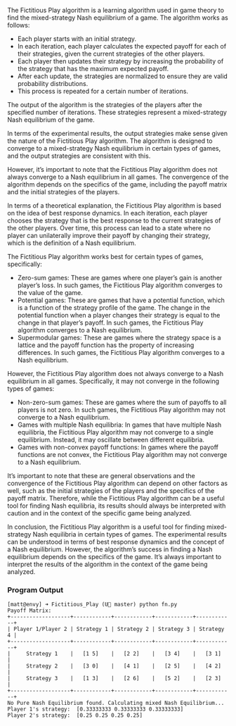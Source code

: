 The Fictitious Play algorithm is a learning algorithm used in game theory to find the mixed-strategy Nash equilibrium of a game. The algorithm works as follows:

- Each player starts with an initial strategy.
- In each iteration, each player calculates the expected payoff for each of their strategies, given the current strategies of the other players.
- Each player then updates their strategy by increasing the probability of the strategy that has the maximum expected payoff.
- After each update, the strategies are normalized to ensure they are valid probability distributions.
- This process is repeated for a certain number of iterations.

The output of the algorithm is the strategies of the players after the specified number of iterations. These strategies represent a mixed-strategy Nash equilibrium of the game.

In terms of the experimental results, the output strategies make sense given the nature of the Fictitious Play algorithm. The algorithm is designed to converge to a mixed-strategy Nash equilibrium in certain types of games, and the output strategies are consistent with this.

However, it’s important to note that the Fictitious Play algorithm does not always converge to a Nash equilibrium in all games. The convergence of the algorithm depends on the specifics of the game, including the payoff matrix and the initial strategies of the players.

In terms of a theoretical explanation, the Fictitious Play algorithm is based on the idea of best response dynamics. In each iteration, each player chooses the strategy that is the best response to the current strategies of the other players. Over time, this process can lead to a state where no player can unilaterally improve their payoff by changing their strategy, which is the definition of a Nash equilibrium.

The Fictitious Play algorithm works best for certain types of games, specifically:

- Zero-sum games: These are games where one player’s gain is another player’s loss. In such games, the Fictitious Play algorithm converges to the value of the game.
- Potential games: These are games that have a potential function, which is a function of the strategy profile of the game. The change in the potential function when a player changes their strategy is equal to the change in that player’s payoff. In such games, the Fictitious Play algorithm converges to a Nash equilibrium.
- Supermodular games: These are games where the strategy space is a lattice and the payoff function has the property of increasing differences. In such games, the Fictitious Play algorithm converges to a Nash equilibrium.

However, the Fictitious Play algorithm does not always converge to a Nash equilibrium in all games. Specifically, it may not converge in the following types of games:

- Non-zero-sum games: These are games where the sum of payoffs to all players is not zero. In such games, the Fictitious Play algorithm may not converge to a Nash equilibrium.
- Games with multiple Nash equilibria: In games that have multiple Nash equilibria, the Fictitious Play algorithm may not converge to a single equilibrium. Instead, it may oscillate between different equilibria.
- Games with non-convex payoff functions: In games where the payoff functions are not convex, the Fictitious Play algorithm may not converge to a Nash equilibrium.

It’s important to note that these are general observations and the convergence of the Fictitious Play algorithm can depend on other factors as well, such as the initial strategies of the players and the specifics of the payoff matrix. Therefore, while the Fictitious Play algorithm can be a useful tool for finding Nash equilibria, its results should always be interpreted with caution and in the context of the specific game being analyzed.

In conclusion, the Fictitious Play algorithm is a useful tool for finding mixed-strategy Nash equilibria in certain types of games. The experimental results can be understood in terms of best response dynamics and the concept of a Nash equilibrium. However, the algorithm’s success in finding a Nash equilibrium depends on the specifics of the game. It’s always important to interpret the results of the algorithm in the context of the game being analyzed.

### Program Output
```
[matt@envy] ➜ Fictitious_Play (U master) python fn.py
Payoff Matrix:
+-------------------+------------+------------+------------+------------+
| Player 1/Player 2 | Strategy 1 | Strategy 2 | Strategy 3 | Strategy 4 |
+-------------------+------------+------------+------------+------------+
|     Strategy 1    |   [1 5]    |   [2 2]    |   [3 4]    |   [3 1]    |
|     Strategy 2    |   [3 0]    |   [4 1]    |   [2 5]    |   [4 2]    |
|     Strategy 3    |   [1 3]    |   [2 6]    |   [5 2]    |   [2 3]    |
+-------------------+------------+------------+------------+------------+
No Pure Nash Equilibrium found. Calculating mixed Nash Equilibrium...
Player 1's strategy:  [0.33333333 0.33333333 0.33333333]
Player 2's strategy:  [0.25 0.25 0.25 0.25]
```
